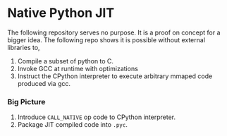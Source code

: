 # Native Python JIT
The following repository serves no purpose. It is a proof on concept for a bigger
idea. The following repo shows it is possible without external libraries to,

1. Compile a subset of python to C.
2. Invoke GCC at runtime with optimizations
3. Instruct the CPython interpreter to execute arbitrary mmaped code produced via gcc.

### Big Picture

1. Introduce `CALL_NATIVE` op code to CPython interpreter.
2. Package JIT compiled code into `.pyc`.
